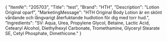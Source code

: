 {
  "ItemNr": "205703",
  "Title": "test",
  "Brand": "HTH",
  "Description": "Lotion Original oparf",
  "MarketingMessage": "HTH Original Body Lotion är en skönt vårdande och långvarigt återfuktande hudlotion för dig med torr hud.",
  "Ingredients": "SV: Aqua, Urea, Propylene Glycol, Betaine, Lactic Acid, Cetearyl Alcohol, Diethylhexyl Carbonate, Tromethamine, Glyceryl Stearate SE, Cetyl Phosphate, Dimethicone."
}